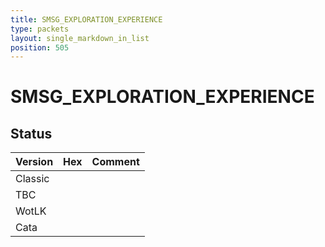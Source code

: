 ```yaml
---
title: SMSG_EXPLORATION_EXPERIENCE
type: packets
layout: single_markdown_in_list
position: 505
---
```


# SMSG_EXPLORATION_EXPERIENCE

## Status

Version | Hex | Comment
---------- | ---------- | ---------- 
Classic |  |  
TBC |  |  
WotLK |  |  
Cata |  |  
